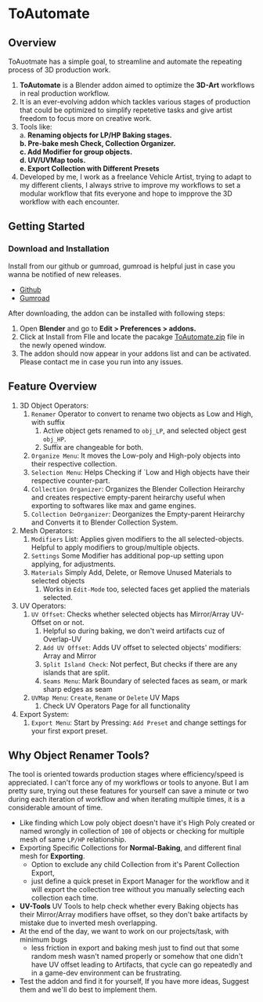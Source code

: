 # ToAutomate

## Overview
ToAuotmate has a simple goal, to streamline and automate the repeating process of 3D production work.

1. **ToAutomate** is a Blender addon aimed to optimize the **3D-Art** workflows in real production workflow.
2. It is an ever-evolving addon which tackles various stages of production that could be optimized to simplify repetetive tasks and give artist freedom to focus more on creative work.
3. Tools like: <br>
    a. **Renaming objects for LP/HP Baking stages.<br>
    b. Pre-bake mesh Check, Collection Organizer.<br>
    c. Add Modifier for group objects.<br>
    d. UV/UVMap tools.<br>
    e. Export Collection with Different Presets**
5. Developed by me, I work as a freelance Vehicle Artist, trying to adapt to my different clients, I always strive to improve my workflows to set a modular workflow that fits everyone and hope to impprove the 3D workflow with each encounter.

## Getting Started
### Download and Installation
Install from our github or gumroad, gumroad is helpful just in case you wanna be notified of new releases. 

* [Github](https://github.com/deepdesperate/ToAutomate)
* [Gumroad](https://namandeep.gumroad.com/)

<!-- Add Information about installing in Blender 4.2+ -->

After downloading, the addon can be installed with following steps: <br>
1. Open **Blender** and go to **Edit > Preferences > addons.** 
2. Click at Install from FIle and locate the pacakge [ToAutomate.zip](https://github.com/deepdesperate/ToAutomate) file in the newly opened window. <br>
3. The addon should now appear in your addons list and can be activated. 
Please contact me in case you run into any issues.

## Feature Overview
1. 3D Object Operators: <br>
    <!-- <img src="/assets/images/3DMenu.png" width=200> -->
    1. `Renamer` Operator to convert to rename two objects as Low and High, with suffix
        1. Active object gets renamed to `obj_LP`, and selected object gest `obj_HP`.
        2. Suffix are changeable for both.
    2. `Organize Menu`: It moves the Low-poly and High-poly objects into their respective collection.
    3. `Selection Menu`: Helps Checking if `Low and High objects have their respective counter-part.
    4. `Collection Organizer`: Organizes the Blender Collection Heirarchy and creates respective empty-parent heirarchy useful when exporting to softwares like max and game engines.
    5. `Collection DeOrganizer`: Deorganizes the Empty-parent Heirarchy and Converts it to Blender Collection System.
2. Mesh Operators:
    1. `Modifiers` List: Applies given modifiers to the all selected-objects. Helpful to apply modifiers to group/multiple objects.
    2. `Settings` Some Modifier has additional pop-up setting upon applying, for adjustments.
    3. `Materials` Simply Add, Delete, or Remove Unused Materials to selected objects
        1. Works in `Edit-Mode` too, selected faces get applied the materials selected.
3. UV Operators:
    1. `UV Offset`: Checks whether selected objects has Mirror/Array UV-Offset on or not.
        1. Helpful so during baking, we don't weird artifacts cuz of Overlap-UV
        2. `Add UV Offset`: Adds UV offset to selected objects' modifiers: Array and Mirror
        3. `Split Island Check`: Not perfect, But checks if there are any islands that are split.
        4. `Seams Menu`: Mark Boundary of selected faces as seam, or mark sharp edges as seam
    2. `UVMap Menu`: `Create`, `Rename` or `Delete` UV Maps
        1. Check UV Operators Page for all functionality
4. Export System:
    1. `Export Menu`: Start by Pressing: `Add Preset` and change settings for your first export preset.
    

## Why Object Renamer Tools?
The tool is oriented towards production stages where efficiency/speed is appreciated. I can't force any of my workflows or tools to anyone. 
But I am pretty sure, trying out these features for yourself can save a minute or two during each iteration of workflow and when iterating multiple times, it is a considerable amount of time.

- Like finding which Low poly object doesn't have it's High Poly created or named wrongly in collection of `100` of objects or checking for multiple mesh of same `LP/HP` relationship.
- Exporting Specific Collections for **Normal-Baking**, and different final mesh for **Exporting**.<br>
    - Option to exclude any child Collection from it's Parent Collection Export, 
    - just define a quick preset in Export Manager for the workflow and it will export the collection tree without you manually selecting each collection each time.
- **UV-Tools** UV Tools to help check whether every Baking objects has their Mirror/Array modifiers have offset, so they don't bake artifacts by mistake due to inverted mesh overlapping.
- At the end of the day, we want to work on our projects/task, with minimum bugs
    - less friction in export and baking mesh just to find out that some random mesh wasn't named properly or somehow that one didn't have UV offset leading to Artifacts, that cycle can go repeatedly and in a game-dev environment can be frustrating.
- Test the addon and find it for yourself, If you have more ideas, Suggest them and we'll do best to implement them.


